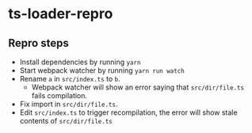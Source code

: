 # ts-loader-repro

## Repro steps
- Install dependencies by running `yarn`
- Start webpack watcher by running `yarn run watch`
- Rename `a` in `src/index.ts` to `b`. 
  - Webpack watcher will show an error saying that `src/dir/file.ts` fails compilation.
- Fix import in `src/dir/file.ts`.
- Edit `src/index.ts` to trigger recompilation, the error will show stale contents of `src/dir/file.ts` 
